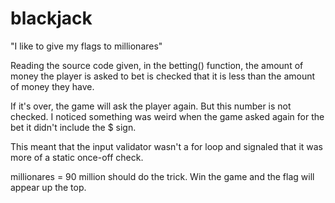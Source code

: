 # blackjack

"I like to give my flags to millionares"

Reading the source code given, in the betting() function, the 
amount of money the player is asked to bet is checked that it is
less than the amount of money they have.

If it's over, the game will ask the player again. But this number
is not checked. I noticed something was weird when the game asked
again for the bet it didn't include the $ sign.

This meant that the input validator wasn't a for loop and signaled
that it was more of a static once-off check.

millionares = 90 million should do the trick. Win the game and the
flag will appear up the top.
